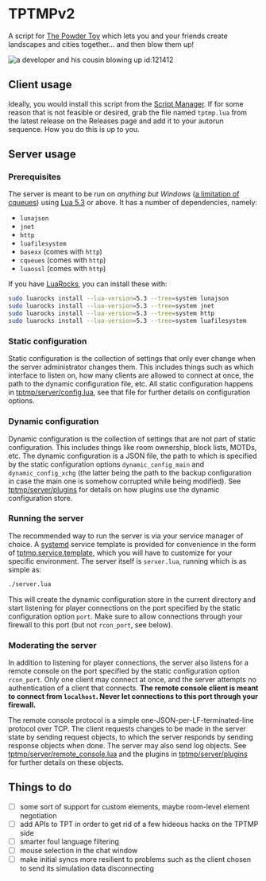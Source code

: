 # TPTMPv2

A script for [The Powder Toy](https://powdertoy.co.uk/) which lets you and your
friends create landscapes and cities together... and then blow them up!

![a developer and his cousin blowing up id:121412](https://user-images.githubusercontent.com/3286587/132169104-f3a33166-a2f7-4a62-9613-cded7d6fbb9e.gif)

## Client usage

Ideally, you would install this script from the
[Script Manager](https://tpt.io/:19400). If for some reason that is not feasible
or desired, grab the file named `tptmp.lua` from the latest release on the
Releases page and add it to your autorun sequence. How you do this is up to you.

## Server usage

### Prerequisites

The server is meant to be run on _anything but Windows_ ([a limitation of
cqueues](http://25thandclement.com/~william/projects/cqueues.html)) using
[Lua 5.3](https://www.lua.org/versions.html#5.3) or above. It has a number of
dependencies, namely:

 * `lunajson`
 * `jnet`
 * `http`
 * `luafilesystem`
 * `basexx` (comes with `http`)
 * `cqueues` (comes with `http`)
 * `luaossl` (comes with `http`)

If you have [LuaRocks](https://luarocks.org/), you can install these with:

```sh
sudo luarocks install --lua-version=5.3 --tree=system lunajson
sudo luarocks install --lua-version=5.3 --tree=system jnet
sudo luarocks install --lua-version=5.3 --tree=system http
sudo luarocks install --lua-version=5.3 --tree=system luafilesystem
```

### Static configuration

Static configuration is the collection of settings that only ever change when
the server administrator changes them. This includes things such as which
interface to listen on, how many clients are allowed to connect at once, the
path to the dynamic configuration file, etc. All static configuration happens
in [tptmp/server/config.lua](tptmp/server/config.lua), see that file for further
details on configuration options.

### Dynamic configuration

Dynamic configuration is the collection of settings that are not part of
static configuration. This includes things like room ownership,
block lists, MOTDs, etc. The dynamic configuration is a JSON file,
the path to which is specified by the static configuration options
`dynamic_config_main` and `dynamic_config_xchg` (the
latter being the path to the backup configuration in case the main one is
somehow corrupted while being modified). See
[tptmp/server/plugins](tptmp/server/plugins) for details on how plugins use
the dynamic configuration store.

### Running the server

The recommended way to run the server is via your service manager of choice. A
[systemd](https://systemd.io/) service template is provided for convenience in
the form of [tptmp.service.template](tptmp.service.template), which you will
have to customize for your specific environment. The server itself is
`server.lua`, running which is as simple as:

```sh
./server.lua
```

This will create the dynamic configuration store in the current directory and
start listening for player connections on the port specified by the static
configuration option `port`. Make sure to allow connections through your
firewall to this port (but not `rcon_port`, see below).

### Moderating the server

In addition to listening for player connections, the server also listens for
a remote console on the port specified by the static configuration option
`rcon_port`. Only one client may connect at once, and the server attempts no
authentication of a client that connects. **The remote console client is meant
to connect from `localhost`. Never let connections to this port through your
firewall.**

The remote console protocol is a simple one-JSON-per-LF-terminated-line protocol
over TCP. The client requests changes to be made in the server state by sending
request objects, to which the server responds by sending response objects when
done. The server may also send log objects. See
[tptmp/server/remote_console.lua](tptmp/server/remote_console.lua) and the
plugins in [tptmp/server/plugins](tptmp/server/plugins) for further details on
these objects.

## Things to do

- [ ] some sort of support for custom elements, maybe room-level element
      negotiation
- [ ] add APIs to TPT in order to get rid of a few hideous hacks on
      the TPTMP side
- [ ] smarter foul language filtering
- [ ] mouse selection in the chat window
- [ ] make initial syncs more resilient to problems such as the client chosen
      to send its simulation data disconnecting
